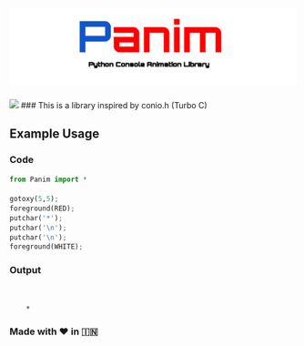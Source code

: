 ## <img src="Panim.svg"/> 
<img src="https://img.shields.io/badge/Platform-Python-brightgreen.svg?longCache=true&style=for-the-badge"/> 
### This is a library inspired by conio.h (Turbo C)

## Example Usage
### Code
```python
from Panim import *

gotoxy(5,5);
foreground(RED);
putchar('*');
putchar('\n');
putchar('\n');
foreground(WHITE);
```
### Output
```


    *
```
### Made with ❤️ in  🇮🇳
